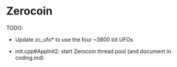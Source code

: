 Zerocoin
=====================

TODO:

* Update zc_ufo* to use the four ~3800 bit UFOs

* init.cpp#AppInit2: start Zerocoin thread pool (and document in coding.md)
